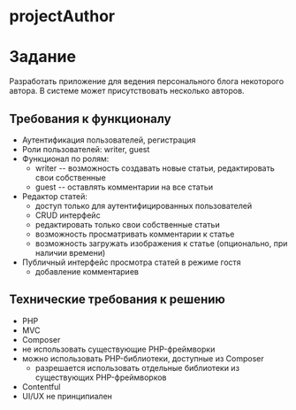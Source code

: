 # projectAuthor
# Задание

Разработать приложение для ведения персонального блога некоторого автора. В системе может присутствовать несколько авторов.

## Требования к функционалу

* Аутентификация пользователей, регистрация
* Роли пользователей: writer, guest
* Функционал по ролям:
    - writer -- возможность создавать новые статьи, редактировать свои собственные
    - guest -- оставлять комментарии на все статьи
* Редактор статей:
    - доступ только для аутентифицированных пользователей
    - CRUD интерфейс
    - редактировать только свои собственные статьи
    - возможность просматривать комментарии к статье
    - возможность загружать изображения к статье (опционально, при наличии времени)
* Публичный интерфейс просмотра статей в режиме гостя
    - добавление комментариев

## Технические требования к решению

* PHP
* MVC
* Composer
* не использовать существующие PHP-фреймворки
* можно использовать PHP-библиотеки, доступные из Composer
    - разрешается использовать отдельные библиотеки из существующих PHP-фреймворков
* Contentful
* UI/UX не принципиален
